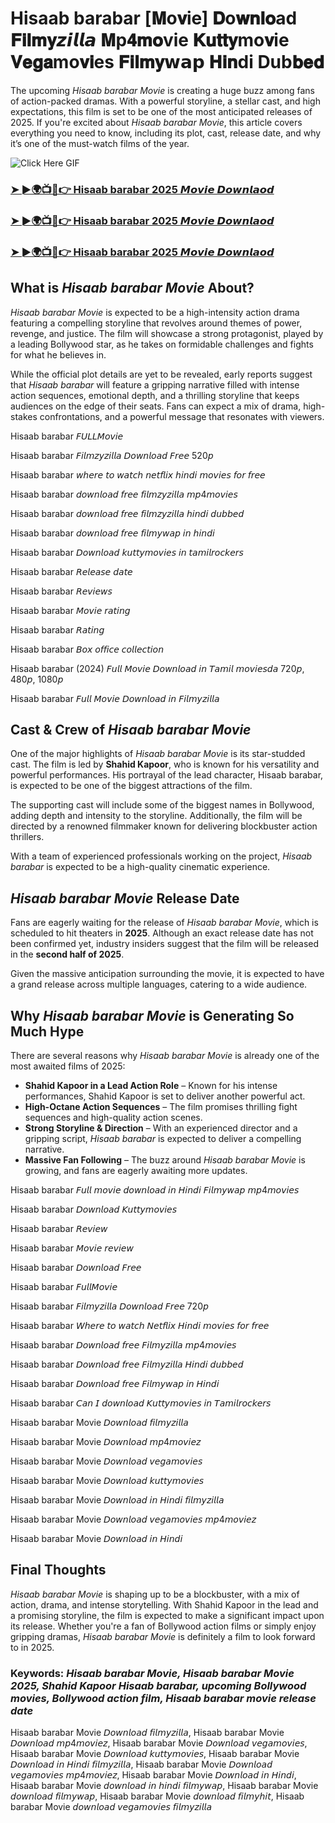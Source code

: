 # Hisaab barabar [𝐌o𝐯ie] 𝐃o𝐰𝐧𝐥𝐨ad 𝐅𝐢𝐥𝐦𝐲𝙯𝙞𝙡𝙡𝙖 𝐌p𝟒𝐦𝐨vie 𝐊𝐮𝐭𝐭𝐲mo𝐯ie 𝐕𝐞𝐠𝐚mo𝐯𝐢es 𝐅𝐢𝐥𝐦𝐲𝘄𝗮𝗽 𝐇𝐢𝐧di Dub𝐛𝐞𝐝

The upcoming *Hisaab barabar Movie* is creating a huge buzz among fans of action-packed dramas. With a powerful storyline, a stellar cast, and high expectations, this film is set to be one of the most anticipated releases of 2025. If you're excited about *Hisaab barabar Movie*, this article covers everything you need to know, including its plot, cast, release date, and why it’s one of the must-watch films of the year.  

![Click Here GIF](https://media.tenor.com/qWWK-O83J5YAAAAi/click-here.gif)
<h3><a href="https://movieslink.short.gy/Hisaab-barabar">➤ ►🌍📺📱👉 Hisaab barabar 2025 𝙈𝙤𝙫𝙞𝙚 𝘿𝙤𝙬𝙣𝙡𝙖𝙤𝙙</a></h3>

<h3><a href="https://movieslink.short.gy/Hisaab-barabar">➤ ►🌍📺📱👉 Hisaab barabar 2025 𝙈𝙤𝙫𝙞𝙚 𝘿𝙤𝙬𝙣𝙡𝙖𝙤𝙙</a></h3>

<h3><a href="https://movieslink.short.gy/Hisaab-barabar">➤ ►🌍📺📱👉 Hisaab barabar 2025 𝙈𝙤𝙫𝙞𝙚 𝘿𝙤𝙬𝙣𝙡𝙖𝙤𝙙</a></h3>

## What is *Hisaab barabar Movie* About?  

*Hisaab barabar Movie* is expected to be a high-intensity action drama featuring a compelling storyline that revolves around themes of power, revenge, and justice. The film will showcase a strong protagonist, played by a leading Bollywood star, as he takes on formidable challenges and fights for what he believes in.  

While the official plot details are yet to be revealed, early reports suggest that *Hisaab barabar* will feature a gripping narrative filled with intense action sequences, emotional depth, and a thrilling storyline that keeps audiences on the edge of their seats. Fans can expect a mix of drama, high-stakes confrontations, and a powerful message that resonates with viewers.  

Hisaab barabar 𝘍𝘜𝘓𝘓𝘔𝘰𝘷𝘪𝘦

Hisaab barabar 𝘍𝘪𝘭𝘮𝘻𝘺𝘻𝘪𝘭𝘭𝘢 𝘋𝘰𝘸𝘯𝘭𝘰𝘢𝘥 𝘍𝘳𝘦𝘦 520𝘱

Hisaab barabar 𝘸𝘩𝘦𝘳𝘦 𝘵𝘰 𝘸𝘢𝘵𝘤𝘩 𝘯𝘦𝘵𝘧𝘭𝘪𝘹 𝘩𝘪𝘯𝘥𝘪 𝘮𝘰𝘷𝘪𝘦𝘴 𝘧𝘰𝘳 𝘧𝘳𝘦𝘦

Hisaab barabar 𝘥𝘰𝘸𝘯𝘭𝘰𝘢𝘥 𝘧𝘳𝘦𝘦 𝘧𝘪𝘭𝘮𝘻𝘺𝘻𝘪𝘭𝘭𝘢 𝘮𝘱4𝘮𝘰𝘷𝘪𝘦𝘴

Hisaab barabar 𝘥𝘰𝘸𝘯𝘭𝘰𝘢𝘥 𝘧𝘳𝘦𝘦 𝘧𝘪𝘭𝘮𝘻𝘺𝘻𝘪𝘭𝘭𝘢 𝘩𝘪𝘯𝘥𝘪 𝘥𝘶𝘣𝘣𝘦𝘥

Hisaab barabar 𝘥𝘰𝘸𝘯𝘭𝘰𝘢𝘥 𝘧𝘳𝘦𝘦 𝘧𝘪𝘭𝘮𝘺𝘸𝘢𝘱 𝘪𝘯 𝘩𝘪𝘯𝘥𝘪

Hisaab barabar 𝘋𝘰𝘸𝘯𝘭𝘰𝘢𝘥 𝘬𝘶𝘵𝘵𝘺𝘮𝘰𝘷𝘪𝘦𝘴 𝘪𝘯 𝘵𝘢𝘮𝘪𝘭𝘳𝘰𝘤𝘬𝘦𝘳𝘴

Hisaab barabar 𝘙𝘦𝘭𝘦𝘢𝘴𝘦 𝘥𝘢𝘵𝘦

Hisaab barabar 𝘙𝘦𝘷𝘪𝘦𝘸𝘴

Hisaab barabar 𝘔𝘰𝘷𝘪𝘦 𝘳𝘢𝘵𝘪𝘯𝘨

Hisaab barabar 𝘙𝘢𝘵𝘪𝘯𝘨

Hisaab barabar 𝘉𝘰𝘹 𝘰𝘧𝘧𝘪𝘤𝘦 𝘤𝘰𝘭𝘭𝘦𝘤𝘵𝘪𝘰𝘯

Hisaab barabar (2024) 𝘍𝘶𝘭𝘭 𝘔𝘰𝘷𝘪𝘦 𝘋𝘰𝘸𝘯𝘭𝘰𝘢𝘥 𝘪𝘯 𝘛𝘢𝘮𝘪𝘭 𝘮𝘰𝘷𝘪𝘦𝘴𝘥𝘢 720𝘱, 480𝘱, 1080𝘱

Hisaab barabar 𝘍𝘶𝘭𝘭 𝘔𝘰𝘷𝘪𝘦 𝘋𝘰𝘸𝘯𝘭𝘰𝘢𝘥 𝘪𝘯 𝘍𝘪𝘭𝘮𝘺𝘻𝘪𝘭𝘭𝘢

## Cast & Crew of *Hisaab barabar Movie*  

One of the major highlights of *Hisaab barabar Movie* is its star-studded cast. The film is led by **Shahid Kapoor**, who is known for his versatility and powerful performances. His portrayal of the lead character, Hisaab barabar, is expected to be one of the biggest attractions of the film.  

The supporting cast will include some of the biggest names in Bollywood, adding depth and intensity to the storyline. Additionally, the film will be directed by a renowned filmmaker known for delivering blockbuster action thrillers.  

With a team of experienced professionals working on the project, *Hisaab barabar* is expected to be a high-quality cinematic experience.  

## *Hisaab barabar Movie* Release Date  

Fans are eagerly waiting for the release of *Hisaab barabar Movie*, which is scheduled to hit theaters in **2025**. Although an exact release date has not been confirmed yet, industry insiders suggest that the film will be released in the **second half of 2025**.  

Given the massive anticipation surrounding the movie, it is expected to have a grand release across multiple languages, catering to a wide audience.  

## Why *Hisaab barabar Movie* is Generating So Much Hype  

There are several reasons why *Hisaab barabar Movie* is already one of the most awaited films of 2025:  

- **Shahid Kapoor in a Lead Action Role** – Known for his intense performances, Shahid Kapoor is set to deliver another powerful act.  
- **High-Octane Action Sequences** – The film promises thrilling fight sequences and high-quality action scenes.  
- **Strong Storyline & Direction** – With an experienced director and a gripping script, *Hisaab barabar* is expected to deliver a compelling narrative.  
- **Massive Fan Following** – The buzz around *Hisaab barabar Movie* is growing, and fans are eagerly awaiting more updates.  

Hisaab barabar 𝘍𝘶𝘭𝘭 𝘮𝘰𝘷𝘪𝘦 𝘥𝘰𝘸𝘯𝘭𝘰𝘢𝘥 𝘪𝘯 𝘏𝘪𝘯𝘥𝘪 𝘍𝘪𝘭𝘮𝘺𝘸𝘢𝘱 𝘮𝘱4𝘮𝘰𝘷𝘪𝘦𝘴

Hisaab barabar 𝘋𝘰𝘸𝘯𝘭𝘰𝘢𝘥 𝘒𝘶𝘵𝘵𝘺𝘮𝘰𝘷𝘪𝘦𝘴

Hisaab barabar 𝘙𝘦𝘷𝘪𝘦𝘸

Hisaab barabar 𝘔𝘰𝘷𝘪𝘦 𝘳𝘦𝘷𝘪𝘦𝘸

Hisaab barabar 𝘋𝘰𝘸𝘯𝘭𝘰𝘢𝘥 𝘍𝘳𝘦𝘦

Hisaab barabar 𝘍𝘶𝘭𝘭𝘔𝘰𝘷𝘪𝘦

Hisaab barabar 𝘍𝘪𝘭𝘮𝘺𝘻𝘪𝘭𝘭𝘢 𝘋𝘰𝘸𝘯𝘭𝘰𝘢𝘥 𝘍𝘳𝘦𝘦 720𝘱

Hisaab barabar 𝘞𝘩𝘦𝘳𝘦 𝘵𝘰 𝘸𝘢𝘵𝘤𝘩 𝘕𝘦𝘵𝘧𝘭𝘪𝘹 𝘏𝘪𝘯𝘥𝘪 𝘮𝘰𝘷𝘪𝘦𝘴 𝘧𝘰𝘳 𝘧𝘳𝘦𝘦

Hisaab barabar 𝘋𝘰𝘸𝘯𝘭𝘰𝘢𝘥 𝘧𝘳𝘦𝘦 𝘍𝘪𝘭𝘮𝘺𝘻𝘪𝘭𝘭𝘢 𝘮𝘱4𝘮𝘰𝘷𝘪𝘦𝘴

Hisaab barabar 𝘋𝘰𝘸𝘯𝘭𝘰𝘢𝘥 𝘧𝘳𝘦𝘦 𝘍𝘪𝘭𝘮𝘺𝘻𝘪𝘭𝘭𝘢 𝘏𝘪𝘯𝘥𝘪 𝘥𝘶𝘣𝘣𝘦𝘥

Hisaab barabar 𝘋𝘰𝘸𝘯𝘭𝘰𝘢𝘥 𝘧𝘳𝘦𝘦 𝘍𝘪𝘭𝘮𝘺𝘸𝘢𝘱 𝘪𝘯 𝘏𝘪𝘯𝘥𝘪

Hisaab barabar 𝘊𝘢𝘯 𝘐 𝘥𝘰𝘸𝘯𝘭𝘰𝘢𝘥 𝘒𝘶𝘵𝘵𝘺𝘮𝘰𝘷𝘪𝘦𝘴 𝘪𝘯 𝘛𝘢𝘮𝘪𝘭𝘳𝘰𝘤𝘬𝘦𝘳𝘴


Hisaab barabar Movie 𝘋𝘰𝘸𝘯𝘭𝘰𝘢𝘥 𝘧𝘪𝘭𝘮𝘺𝘻𝘪𝘭𝘭𝘢

Hisaab barabar Movie 𝘋𝘰𝘸𝘯𝘭𝘰𝘢𝘥 𝘮𝘱4𝘮𝘰𝘷𝘪𝘦𝘻

Hisaab barabar Movie 𝘋𝘰𝘸𝘯𝘭𝘰𝘢𝘥 𝘷𝘦𝘨𝘢𝘮𝘰𝘷𝘪𝘦𝘴

Hisaab barabar Movie 𝘋𝘰𝘸𝘯𝘭𝘰𝘢𝘥 𝘬𝘶𝘵𝘵𝘺𝘮𝘰𝘷𝘪𝘦𝘴

Hisaab barabar Movie 𝘋𝘰𝘸𝘯𝘭𝘰𝘢𝘥 𝘪𝘯 𝘏𝘪𝘯𝘥𝘪 𝘧𝘪𝘭𝘮𝘺𝘻𝘪𝘭𝘭𝘢

Hisaab barabar Movie 𝘋𝘰𝘸𝘯𝘭𝘰𝘢𝘥 𝘷𝘦𝘨𝘢𝘮𝘰𝘷𝘪𝘦𝘴 𝘮𝘱4𝘮𝘰𝘷𝘪𝘦𝘻

Hisaab barabar Movie 𝘋𝘰𝘸𝘯𝘭𝘰𝘢𝘥 𝘪𝘯 𝘏𝘪𝘯𝘥𝘪

## Final Thoughts  

*Hisaab barabar Movie* is shaping up to be a blockbuster, with a mix of action, drama, and intense storytelling. With Shahid Kapoor in the lead and a promising storyline, the film is expected to make a significant impact upon its release. Whether you're a fan of Bollywood action films or simply enjoy gripping dramas, *Hisaab barabar Movie* is definitely a film to look forward to in 2025.  

### Keywords: *Hisaab barabar Movie, Hisaab barabar Movie 2025, Shahid Kapoor Hisaab barabar, upcoming Bollywood movies, Bollywood action film, Hisaab barabar movie release date*  

Hisaab barabar Movie 𝘋𝘰𝘸𝘯𝘭𝘰𝘢𝘥 𝘧𝘪𝘭𝘮𝘺𝘻𝘪𝘭𝘭𝘢, Hisaab barabar Movie 𝘋𝘰𝘸𝘯𝘭𝘰𝘢𝘥 𝘮𝘱4𝘮𝘰𝘷𝘪𝘦𝘻, Hisaab barabar Movie 𝘋𝘰𝘸𝘯𝘭𝘰𝘢𝘥 𝘷𝘦𝘨𝘢𝘮𝘰𝘷𝘪𝘦𝘴, Hisaab barabar Movie 𝘋𝘰𝘸𝘯𝘭𝘰𝘢𝘥 𝘬𝘶𝘵𝘵𝘺𝘮𝘰𝘷𝘪𝘦𝘴, Hisaab barabar Movie 𝘋𝘰𝘸𝘯𝘭𝘰𝘢𝘥 𝘪𝘯 𝘏𝘪𝘯𝘥𝘪 𝘧𝘪𝘭𝘮𝘺𝘻𝘪𝘭𝘭𝘢, Hisaab barabar Movie 𝘋𝘰𝘸𝘯𝘭𝘰𝘢𝘥 𝘷𝘦𝘨𝘢𝘮𝘰𝘷𝘪𝘦𝘴 𝘮𝘱4𝘮𝘰𝘷𝘪𝘦𝘻, Hisaab barabar Movie 𝘋𝘰𝘸𝘯𝘭𝘰𝘢𝘥 𝘪𝘯 𝘏𝘪𝘯𝘥𝘪, Hisaab barabar Movie 𝘥𝘰𝘸𝘯𝘭𝘰𝘢𝘥 𝘪𝘯 𝘩𝘪𝘯𝘥𝘪 𝘧𝘪𝘭𝘮𝘺𝘸𝘢𝘱, Hisaab barabar Movie 𝘥𝘰𝘸𝘯𝘭𝘰𝘢𝘥 𝘧𝘪𝘭𝘮𝘺𝘸𝘢𝘱, Hisaab barabar Movie 𝘥𝘰𝘸𝘯𝘭𝘰𝘢𝘥 𝘧𝘪𝘭𝘮𝘺𝘩𝘪𝘵, Hisaab barabar Movie 𝘥𝘰𝘸𝘯𝘭𝘰𝘢𝘥 𝘷𝘦𝘨𝘢𝘮𝘰𝘷𝘪𝘦𝘴 𝘧𝘪𝘭𝘮𝘺𝘻𝘪𝘭𝘭𝘢


